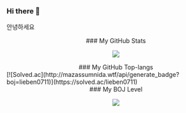 ### Hi there 👋

안녕하세요   

<center>### My GitHub Stats</center>  
<p align="center"> 
  <img src="https://github-readme-stats.vercel.app/api?username=sk-choi&show_icons=true&theme=cobalt"/>
</a>
<!-- 깃허브 스탯-->

<center>### My GitHub Top-langs</center>
[![Solved.ac](http://mazassumnida.wtf/api/generate_badge?boj=lieben0711)](https://solved.ac/lieben0711)
<!-- 깃허브 Top-langs-->

<center>### My BOJ Level</center>
<p align="center"> 
  <img src="http://mazassumnida.wtf/api/generate_badge?boj=lieben0711)(https://solved.ac/lieben0711)"/>
</a>
<!-- 백준 레벨-->

<!--
**sk-choi/sk-choi** is a ✨ _special_ ✨ repository because its `README.md` (this file) appears on your GitHub profile.

Here are some ideas to get you started:

- 🔭 I’m currently working on ...
- 🌱 I’m currently learning ...
- 👯 I’m looking to collaborate on ...
- 🤔 I’m looking for help with ...
- 💬 Ask me about ...
- 📫 How to reach me: ...
- 😄 Pronouns: ...
- ⚡ Fun fact: ...
-->
